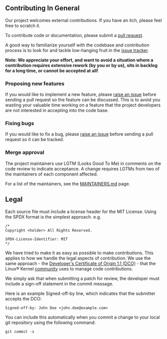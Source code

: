 ## Contributing In General
Our project welcomes external contributions. If you have an itch, please feel
free to scratch it.

To contribute code or documentation, please submit a [pull request](https://github.com/instana/ruby-sensor/pulls).

A good way to familiarize yourself with the codebase and contribution process is
to look for and tackle low-hanging fruit in the [issue tracker](https://github.com/instana/ruby-sensor/issues).
<!--Before embarking on a more ambitious contribution, please quickly [get in touch](#communication) with us.-->

**Note: We appreciate your effort, and want to avoid a situation where a contribution
requires extensive rework (by you or by us), sits in backlog for a long time, or
cannot be accepted at all!**

### Proposing new features

If you would like to implement a new feature, please [raise an issue](https://github.com/instana/ruby-sensor/issues)
before sending a pull request so the feature can be discussed. This is to avoid
you wasting your valuable time working on a feature that the project developers
are not interested in accepting into the code base.

### Fixing bugs

If you would like to fix a bug, please [raise an issue](https://github.com/instana/ruby-sensor/issues) before sending a
pull request so it can be tracked.

### Merge approval

The project maintainers use LGTM (Looks Good To Me) in comments on the code
review to indicate acceptance. A change requires LGTMs from two of the
maintainers of each component affected.

For a list of the maintainers, see the [MAINTAINERS.md](MAINTAINERS.md) page.

## Legal

Each source file must include a license header for the MIT
License. Using the SPDX format is the simplest approach.
e.g.

```
/*
Copyright <holder> All Rights Reserved.

SPDX-License-Identifier: MIT
*/
```

We have tried to make it as easy as possible to make contributions. This
applies to how we handle the legal aspects of contribution. We use the
same approach - the [Developer's Certificate of Origin 1.1 (DCO)](https://github.com/hyperledger/fabric/blob/master/docs/source/DCO1.1.txt) - that the Linux® Kernel [community](https://elinux.org/Developer_Certificate_Of_Origin)
uses to manage code contributions.

We simply ask that when submitting a patch for review, the developer
must include a sign-off statement in the commit message.

Here is an example Signed-off-by line, which indicates that the
submitter accepts the DCO:

```
Signed-off-by: John Doe <john.doe@example.com>
```

You can include this automatically when you commit a change to your
local git repository using the following command:

```
git commit -s
```

<!--
## Communication
**FIXME** Please feel free to connect with us on our [Slack channel](link).

## Setup
**FIXME** Please add any special setup instructions for your project to help the developer
become productive quickly.

## Testing
**FIXME** Please provide information that helps the developer test any changes they make
before submitting.

## Coding style guidelines
**FIXME** Optional, but recommended: please share any specific style guidelines you might
have for your project.
-->
